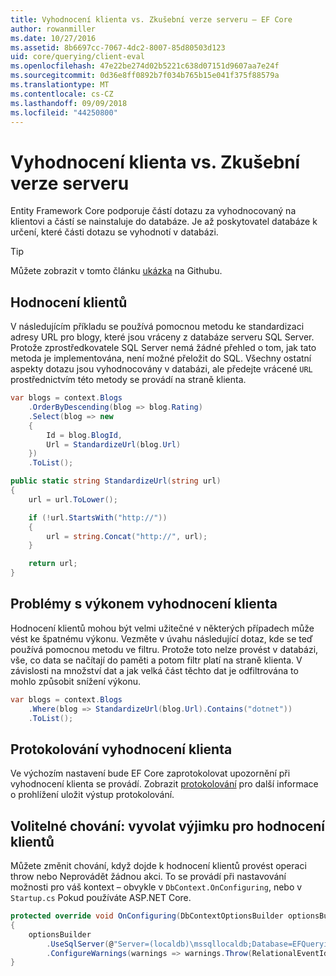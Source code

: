 ```yaml
---
title: Vyhodnocení klienta vs. Zkušební verze serveru – EF Core
author: rowanmiller
ms.date: 10/27/2016
ms.assetid: 8b6697cc-7067-4dc2-8007-85d80503d123
uid: core/querying/client-eval
ms.openlocfilehash: 47e22be274d02b5221c638d07151d9607aa7e24f
ms.sourcegitcommit: 0d36e8ff0892b7f034b765b15e041f375f88579a
ms.translationtype: MT
ms.contentlocale: cs-CZ
ms.lasthandoff: 09/09/2018
ms.locfileid: "44250800"
---
```

# <a name="client-vs-server-evaluation"></a>Vyhodnocení klienta vs. Zkušební verze serveru

Entity Framework Core podporuje částí dotazu za vyhodnocovaný na klientovi a částí se nainstaluje do databáze. Je až poskytovatel databáze k určení, které části dotazu se vyhodnotí v databázi.

> [!TIP]  
> Můžete zobrazit v tomto článku [ukázka](https://github.com/aspnet/EntityFramework.Docs/tree/master/samples/core/Querying) na Githubu.

## <a name="client-evaluation"></a>Hodnocení klientů

V následujícím příkladu se používá pomocnou metodu ke standardizaci adresy URL pro blogy, které jsou vráceny z databáze serveru SQL Server. Protože zprostředkovatele SQL Server nemá žádné přehled o tom, jak tato metoda je implementována, není možné přeložit do SQL. Všechny ostatní aspekty dotazu jsou vyhodnocovány v databázi, ale předejte vrácené `URL` prostřednictvím této metody se provádí na straně klienta.

<!-- [!code-csharp[Main](samples/core/Querying/Querying/ClientEval/Sample.cs?highlight=6)] -->
``` csharp
var blogs = context.Blogs
    .OrderByDescending(blog => blog.Rating)
    .Select(blog => new
    {
        Id = blog.BlogId,
        Url = StandardizeUrl(blog.Url)
    })
    .ToList();
```

<!-- [!code-csharp[Main](samples/core/Querying/Querying/ClientEval/Sample.cs)] -->
``` csharp
public static string StandardizeUrl(string url)
{
    url = url.ToLower();

    if (!url.StartsWith("http://"))
    {
        url = string.Concat("http://", url);
    }

    return url;
}
```

## <a name="client-evaluation-performance-issues"></a>Problémy s výkonem vyhodnocení klienta

Hodnocení klientů mohou být velmi užitečné v některých případech může vést ke špatnému výkonu. Vezměte v úvahu následující dotaz, kde se teď používá pomocnou metodu ve filtru. Protože toto nelze provést v databázi, vše, co data se načítají do paměti a potom filtr platí na straně klienta. V závislosti na množství dat a jak velká část těchto dat je odfiltrována to mohlo způsobit snížení výkonu.

<!-- [!code-csharp[Main](samples/core/Querying/Querying/ClientEval/Sample.cs)] -->
``` csharp
var blogs = context.Blogs
    .Where(blog => StandardizeUrl(blog.Url).Contains("dotnet"))
    .ToList();
```

## <a name="client-evaluation-logging"></a>Protokolování vyhodnocení klienta

Ve výchozím nastavení bude EF Core zaprotokolovat upozornění při vyhodnocení klienta se provádí. Zobrazit [protokolování](../miscellaneous/logging.md) pro další informace o prohlížení uložit výstup protokolování. 

## <a name="optional-behavior-throw-an-exception-for-client-evaluation"></a>Volitelné chování: vyvolat výjimku pro hodnocení klientů

Můžete změnit chování, když dojde k hodnocení klientů provést operaci throw nebo Neprovádět žádnou akci. To se provádí při nastavování možnosti pro váš kontext – obvykle v `DbContext.OnConfiguring`, nebo v `Startup.cs` Pokud používáte ASP.NET Core.

<!-- [!code-csharp[Main](samples/core/Querying/Querying/ClientEval/ThrowOnClientEval/BloggingContext.cs?highlight=5)] -->
``` csharp
protected override void OnConfiguring(DbContextOptionsBuilder optionsBuilder)
{
    optionsBuilder
        .UseSqlServer(@"Server=(localdb)\mssqllocaldb;Database=EFQuerying;Trusted_Connection=True;")
        .ConfigureWarnings(warnings => warnings.Throw(RelationalEventId.QueryClientEvaluationWarning));
}
```
